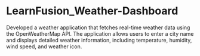 # LearnFusion_Weather-Dashboard
Developed a weather application that fetches real-time weather data using the OpenWeatherMap API. The application allows users to enter a city name and displays detailed weather information, including temperature, humidity, wind speed, and weather icon.
